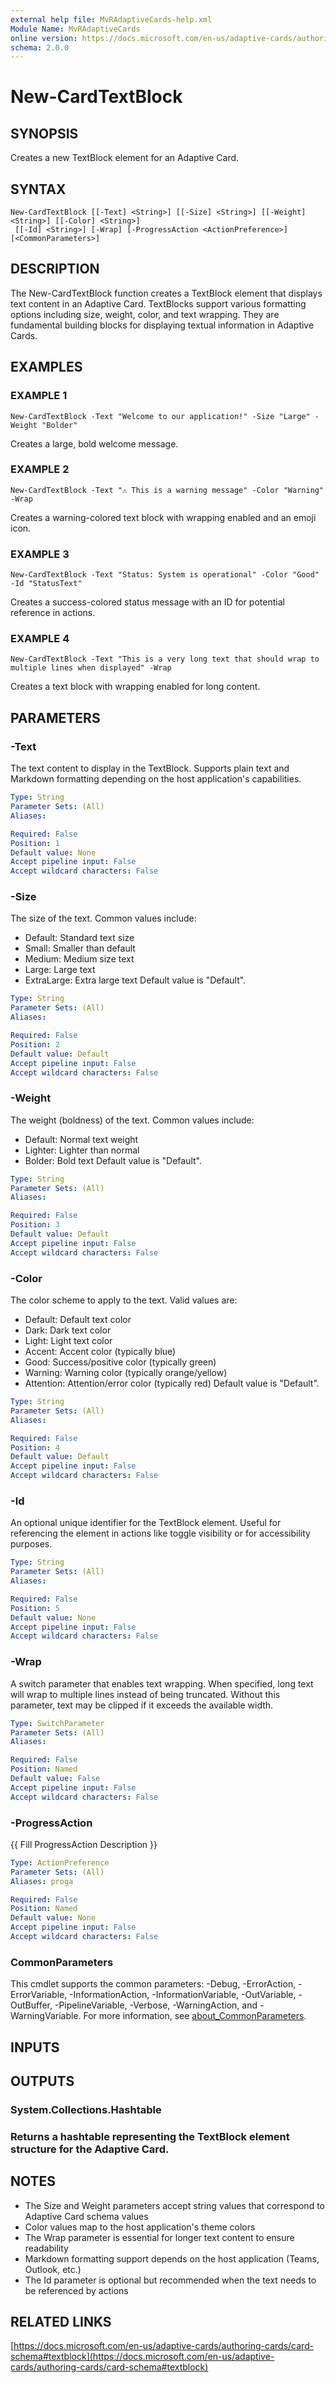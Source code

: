 ```yaml
---
external help file: MvRAdaptiveCards-help.xml
Module Name: MvRAdaptiveCards
online version: https://docs.microsoft.com/en-us/adaptive-cards/authoring-cards/card-schema#textblock
schema: 2.0.0
---
```


# New-CardTextBlock

## SYNOPSIS
Creates a new TextBlock element for an Adaptive Card.

## SYNTAX

```
New-CardTextBlock [[-Text] <String>] [[-Size] <String>] [[-Weight] <String>] [[-Color] <String>]
 [[-Id] <String>] [-Wrap] [-ProgressAction <ActionPreference>] [<CommonParameters>]
```

## DESCRIPTION
The New-CardTextBlock function creates a TextBlock element that displays text content in an Adaptive Card.
TextBlocks support various formatting options including size, weight, color, and text wrapping.
They are fundamental building blocks for displaying textual information in Adaptive Cards.

## EXAMPLES

### EXAMPLE 1
```
New-CardTextBlock -Text "Welcome to our application!" -Size "Large" -Weight "Bolder"
```

Creates a large, bold welcome message.

### EXAMPLE 2
```
New-CardTextBlock -Text "⚠️ This is a warning message" -Color "Warning" -Wrap
```

Creates a warning-colored text block with wrapping enabled and an emoji icon.

### EXAMPLE 3
```
New-CardTextBlock -Text "Status: System is operational" -Color "Good" -Id "StatusText"
```

Creates a success-colored status message with an ID for potential reference in actions.

### EXAMPLE 4
```
New-CardTextBlock -Text "This is a very long text that should wrap to multiple lines when displayed" -Wrap
```

Creates a text block with wrapping enabled for long content.

## PARAMETERS

### -Text
The text content to display in the TextBlock.
Supports plain text and Markdown formatting
depending on the host application's capabilities.

```yaml
Type: String
Parameter Sets: (All)
Aliases:

Required: False
Position: 1
Default value: None
Accept pipeline input: False
Accept wildcard characters: False
```

### -Size
The size of the text.
Common values include:
- Default: Standard text size
- Small: Smaller than default
- Medium: Medium size text
- Large: Large text
- ExtraLarge: Extra large text
Default value is "Default".

```yaml
Type: String
Parameter Sets: (All)
Aliases:

Required: False
Position: 2
Default value: Default
Accept pipeline input: False
Accept wildcard characters: False
```

### -Weight
The weight (boldness) of the text.
Common values include:
- Default: Normal text weight
- Lighter: Lighter than normal
- Bolder: Bold text
Default value is "Default".

```yaml
Type: String
Parameter Sets: (All)
Aliases:

Required: False
Position: 3
Default value: Default
Accept pipeline input: False
Accept wildcard characters: False
```

### -Color
The color scheme to apply to the text.
Valid values are:
- Default: Default text color
- Dark: Dark text color
- Light: Light text color  
- Accent: Accent color (typically blue)
- Good: Success/positive color (typically green)
- Warning: Warning color (typically orange/yellow)
- Attention: Attention/error color (typically red)
Default value is "Default".

```yaml
Type: String
Parameter Sets: (All)
Aliases:

Required: False
Position: 4
Default value: Default
Accept pipeline input: False
Accept wildcard characters: False
```

### -Id
An optional unique identifier for the TextBlock element.
Useful for referencing the element
in actions like toggle visibility or for accessibility purposes.

```yaml
Type: String
Parameter Sets: (All)
Aliases:

Required: False
Position: 5
Default value: None
Accept pipeline input: False
Accept wildcard characters: False
```

### -Wrap
A switch parameter that enables text wrapping.
When specified, long text will wrap to multiple
lines instead of being truncated.
Without this parameter, text may be clipped if it exceeds the available width.

```yaml
Type: SwitchParameter
Parameter Sets: (All)
Aliases:

Required: False
Position: Named
Default value: False
Accept pipeline input: False
Accept wildcard characters: False
```

### -ProgressAction
{{ Fill ProgressAction Description }}

```yaml
Type: ActionPreference
Parameter Sets: (All)
Aliases: proga

Required: False
Position: Named
Default value: None
Accept pipeline input: False
Accept wildcard characters: False
```

### CommonParameters
This cmdlet supports the common parameters: -Debug, -ErrorAction, -ErrorVariable, -InformationAction, -InformationVariable, -OutVariable, -OutBuffer, -PipelineVariable, -Verbose, -WarningAction, and -WarningVariable. For more information, see [about_CommonParameters](http://go.microsoft.com/fwlink/?LinkID=113216).

## INPUTS

## OUTPUTS

### System.Collections.Hashtable
### Returns a hashtable representing the TextBlock element structure for the Adaptive Card.
## NOTES
- The Size and Weight parameters accept string values that correspond to Adaptive Card schema values
- Color values map to the host application's theme colors
- The Wrap parameter is essential for longer text content to ensure readability
- Markdown formatting support depends on the host application (Teams, Outlook, etc.)
- The Id parameter is optional but recommended when the text needs to be referenced by actions

## RELATED LINKS

[https://docs.microsoft.com/en-us/adaptive-cards/authoring-cards/card-schema#textblock](https://docs.microsoft.com/en-us/adaptive-cards/authoring-cards/card-schema#textblock)

